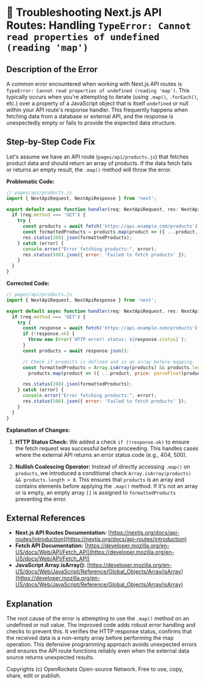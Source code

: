 # 🐞 Troubleshooting Next.js API Routes: Handling `TypeError: Cannot read properties of undefined (reading 'map')`


## Description of the Error

A common error encountered when working with Next.js API routes is `TypeError: Cannot read properties of undefined (reading 'map')`. This typically occurs when you're attempting to iterate (using `.map()`, `.forEach()`, etc.) over a property of a JavaScript object that is itself `undefined`  or null within your API route's response handler.  This frequently happens when fetching data from a database or external API, and the response is unexpectedly empty or fails to provide the expected data structure.


## Step-by-Step Code Fix

Let's assume we have an API route (`pages/api/products.js`) that fetches product data and should return an array of products. If the data fetch fails or returns an empty result, the `.map()` method will throw the error.

**Problematic Code:**

```javascript
// pages/api/products.js
import { NextApiRequest, NextApiResponse } from 'next';

export default async function handler(req: NextApiRequest, res: NextApiResponse) {
  if (req.method === 'GET') {
    try {
      const products = await fetch('https://api.example.com/products').then(r => r.json());
      const formattedProducts = products.map(product => ({ ...product, price: parseFloat(product.price) })); //Error happens here if products is undefined.
      res.status(200).json(formattedProducts);
    } catch (error) {
      console.error("Error fetching products:", error);
      res.status(500).json({ error: 'Failed to fetch products' });
    }
  }
}

```

**Corrected Code:**

```javascript
// pages/api/products.js
import { NextApiRequest, NextApiResponse } from 'next';

export default async function handler(req: NextApiRequest, res: NextApiResponse) {
  if (req.method === 'GET') {
    try {
      const response = await fetch('https://api.example.com/products');
      if (!response.ok) {
        throw new Error(`HTTP error! status: ${response.status}`);
      }
      const products = await response.json();

      // Check if products is defined and is an array before mapping.
      const formattedProducts = Array.isArray(products) && products.length > 0 ?
        products.map(product => ({ ...product, price: parseFloat(product.price) })) : [];

      res.status(200).json(formattedProducts);
    } catch (error) {
      console.error("Error fetching products:", error);
      res.status(500).json({ error: 'Failed to fetch products' });
    }
  }
}
```

**Explanation of Changes:**

1. **HTTP Status Check:** We added a check `if (!response.ok)` to ensure the fetch request was successful before proceeding.  This handles cases where the external API returns an error status code (e.g., 404, 500).

2. **Nullish Coalescing Operator:** Instead of directly accessing `.map()` on `products`, we introduced a conditional check `Array.isArray(products) && products.length > 0`. This ensures that `products` is an array and contains elements before applying the `.map()` method.  If it's not an array or is empty, an empty array `[]` is assigned to `formattedProducts` preventing the error.

## External References

* **Next.js API Routes Documentation:** [https://nextjs.org/docs/api-routes/introduction](https://nextjs.org/docs/api-routes/introduction)
* **Fetch API Documentation:** [https://developer.mozilla.org/en-US/docs/Web/API/Fetch_API](https://developer.mozilla.org/en-US/docs/Web/API/Fetch_API)
* **JavaScript Array.isArray():** [https://developer.mozilla.org/en-US/docs/Web/JavaScript/Reference/Global_Objects/Array/isArray](https://developer.mozilla.org/en-US/docs/Web/JavaScript/Reference/Global_Objects/Array/isArray)



## Explanation

The root cause of the error is attempting to use the `.map()` method on an undefined or null value.  The improved code adds robust error handling and checks to prevent this. It verifies the HTTP response status, confirms that the received data is a non-empty array before performing the map operation.  This defensive programming approach avoids unexpected errors and ensures the API route functions reliably even when the external data source returns unexpected results.



Copyrights (c) OpenRockets Open-source Network. Free to use, copy, share, edit or publish.

